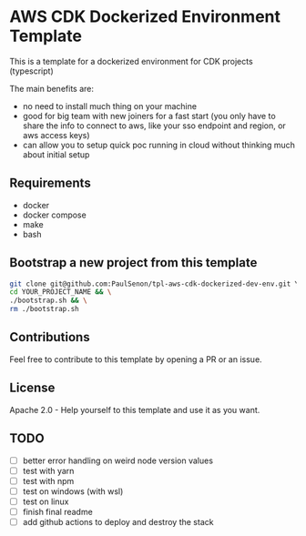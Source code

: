 # AWS CDK Dockerized Environment Template

This is a template for a dockerized environment for CDK projects (typescript)

The main benefits are:

- no need to install much thing on your machine
- good for big team with new joiners for a fast start (you only have to share the info to connect to aws, like your sso endpoint and region, or aws access keys)
- can allow you to setup quick poc running in cloud without thinking much about initial setup

## Requirements

- docker
- docker compose
- make
- bash

## Bootstrap a new project from this template

```bash
git clone git@github.com:PaulSenon/tpl-aws-cdk-dockerized-dev-env.git YOUR_PROJECT_NAME && \
cd YOUR_PROJECT_NAME && \
./bootstrap.sh && \
rm ./bootstrap.sh
```

## Contributions

Feel free to contribute to this template by opening a PR or an issue.

## License

Apache 2.0 - Help yourself to this template and use it as you want.

## TODO

- [ ] better error handling on weird node version values
- [ ] test with yarn
- [ ] test with npm
- [ ] test on windows (with wsl)
- [ ] test on linux
- [ ] finish final readme
- [ ] add github actions to deploy and destroy the stack
